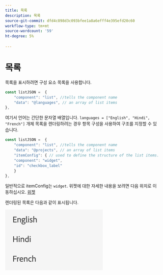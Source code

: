 ```yaml
---
title: 목록
description: 목록
source-git-commit: dfd4c898d3c093bfee1a8a6efff4e395efd20c60
workflow-type: tm+mt
source-wordcount: '59'
ht-degree: 5%

---
```


# 목록

목록을 표시하려면 구성 요소 목록을 사용합니다.

```js title="list.js"
const listJSON =  {
    "component": "list", //tells the component name
    "data": "@languages", // an array of list items
},
```

여기서 언어는 간단한 문자열 배열입니다. `languages = ["English", "Hindi", "French"]`
개체 목록을 렌더링하려는 경우 항목 구성을 사용하여 구조를 지정할 수 있습니다.

```js title="list.js"
const listJSON =  {
    "component": "list", //tells the component name
    "data": "@projects", // an array of list items
    "itemConfig": { // used to define the structure of the list items.
    "component": "widget",
    "id": "checkbox_label"
    }
},
```

일반적으로 itemConfig는 `widget`. 위젯에 대한 자세한 내용을 보려면 다음 위치로 이동하십시오. [위젯](../Widgets/basic-widget.md)

렌더링된 목록은 다음과 같이 표시됩니다.

![목록](./imgs/list.png "목록")
